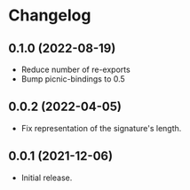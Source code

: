 # Changelog

## 0.1.0 (2022-08-19)

* Reduce number of re-exports
* Bump picnic-bindings to 0.5

## 0.0.2 (2022-04-05)

* Fix representation of the signature's length.

## 0.0.1 (2021-12-06)

* Initial release.
